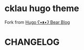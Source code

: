 # cklau hugo theme

Fork from [Hugo ʕ•ᴥ•ʔ Bear Blog](https://github.com/janraasch/hugo-bearblog)

# CHANGELOG
